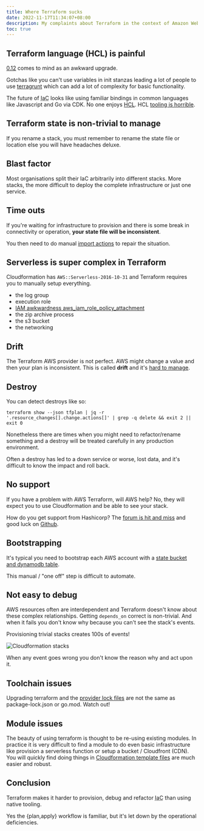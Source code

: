 ```yaml
---
title: Where Terraform sucks
date: 2022-11-17T11:34:07+08:00
description: My complaints about Terraform in the context of Amazon Web Services
toc: true
---
```


## Terraform language (HCL) is painful

[0.12](https://www.hashicorp.com/blog/announcing-terraform-0-12) comes to mind as an awkward upgrade.

Gotchas like you can't use variables in init stanzas leading a lot of people to use [terragrunt](https://terragrunt.gruntwork.io/) which can add a lot of complexity for basic functionality.

The future of <abbr title="Infrastruture as Code">IaC</abbr> looks like using familiar bindings in common languages like Javascript and Go via CDK. No one enjoys [HCL](https://github.com/hashicorp/hcl/blob/main/hclsyntax/spec.md). HCL [tooling is horrible](https://stackoverflow.com/questions/74124530/how-do-i-rewrite-terraform-hcl-without-regex).

## Terraform state is non-trivial to manage

If you rename a stack, you must remember to rename the state file or location else you will have headaches deluxe.

## Blast factor

Most organisations split their IaC arbitrarily into different stacks. More stacks, the more difficult to deploy the complete infrastructure or just one service.

## Time outs

If you're waiting for infrastructure to provision and there is some break in connectivity or operation, **your state file will be inconsistent**.

You then need to do manual [import actions](/tips/cloud/2022/Terraform-Import/) to repair the situation.

## Serverless is super complex in Terraform

Cloudformation has `AWS::Serverless-2016-10-31` and Terraform requires you to manually setup everything.

- the log group
- execution role
- [IAM awkwardness aws_iam_role_policy_attachment](/tips/cloud/2022/Terraform-a-role/)
- the zip archive process
- the s3 bucket
- the networking

## Drift

The Terraform AWS provider is not perfect. AWS might change a value and then
your plan is inconsistent. This is called **drift** and it's [hard to manage](https://www.youtube.com/watch?v=Jh3pjr0uqWc).

## Destroy

You can detect destroys like so:

    terraform show --json tfplan | jq -r '.resource_changes[].change.actions[]' | grep -q delete && exit 2 || exit 0

Nonetheless there are times when you might need to refactor/rename something and
a destroy will be treated carefully in any production environment.

Often a destroy has led to a down service or worse, lost data, and it's difficult to know the impact and roll back.

## No support

If you have a problem with AWS Terraform, will AWS help? No, they will expect
you to use Cloudformation and be able to see your stack.

How do you get support from Hashicorp? The [forum is hit and
miss](https://discuss.hashicorp.com/) and good luck on [Github](https://github.com/hashicorp/terraform-provider-aws/issues).

## Bootstrapping

It's typical you need to bootstrap each AWS account with a [state bucket and
dynamodb table](https://gist.github.com/4fa171067e0b9ec909afba29a56ede6a).

This manual / "one off" step is difficult to automate.

## Not easy to debug

AWS resources often are interdependent and Terraform doesn't know about these complex relationships. Getting `depends_on` correct is non-trivial. And when it fails you don't know why because you can't see the stack's events.

Provisioning trivial stacks creates 100s of events!

<img src="https://i.imgur.com/wbV3q5J.png" alt="Cloudformation stacks">

When any event goes wrong you don't know the reason why and act upon it.

## Toolchain issues

Upgrading terraform and the [provider lock files](https://stackoverflow.com/questions/73970738/terraform-does-not-match-any-of-the-checksums-recorded-in-the-dependency-lock-fi) are not the same as package-lock.json or go.mod. Watch out!

## Module issues

The beauty of using terraform is thought to be re-using existing modules. In practice it is very difficult to find a module to do even basic infrastructure like provision a serverless function or setup a bucket / Cloudfront (CDN). You will quickly find doing things in [Cloudformation template files](https://github.com/kaihendry/s3-cloudfront-cloudformation/blob/main/template.yml) are much easier and robust.

## Conclusion

Terraform makes it harder to provision, debug and refactor <abbr title="Infrastruture as Code">IaC</abbr> than using native tooling.

Yes the {plan,apply} workflow is familiar, but it's let down by the operational deficiencies.
